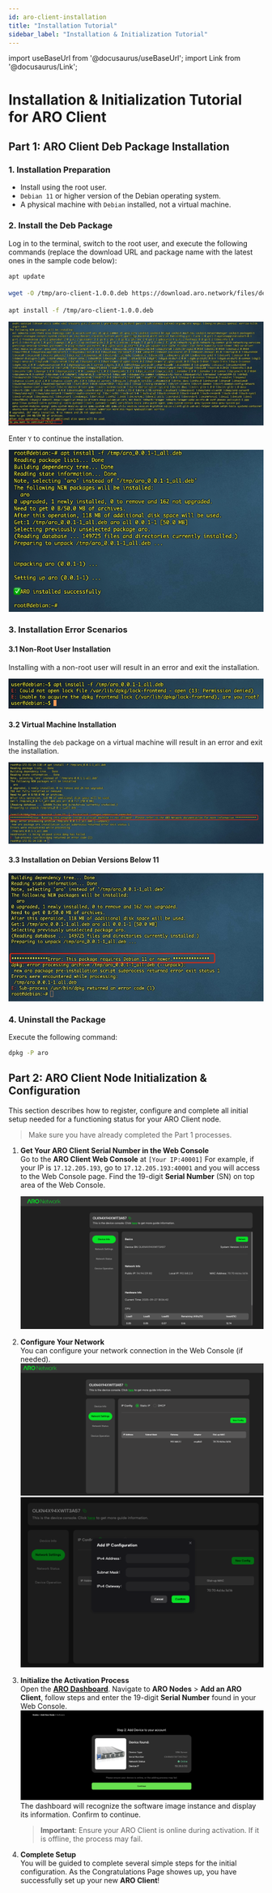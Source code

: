 ```yaml
---
id: aro-client-installation
title: "Installation Tutorial"
sidebar_label: "Installation & Initialization Tutorial"
---
```

import useBaseUrl from '@docusaurus/useBaseUrl';
import Link from '@docusaurus/Link';

# Installation & Initialization Tutorial for ARO Client

## Part 1: ARO Client Deb Package Installation

### 1. Installation Preparation

- Install using the root user.
- `Debian 11` or higher version of the Debian operating system.
- A physical machine with `Debian` installed, not a virtual machine.

### 2. Install the Deb Package

Log in to the terminal, switch to the root user, and execute the following commands (replace the download URL and package name with the latest ones in the sample code below):

```bash
apt update

wget -O /tmp/aro-client-1.0.0.deb https://download.aro.network/files/deb/aro-client-1.0.0.deb

apt install -f /tmp/aro-client-1.0.0.deb
```

![Confirm Installation](/img/aro-client/image-20250926171314772.png)

Enter `Y` to continue the installation.

![Installation Progress](/img/aro-client/image-20250926180219786.png)

### 3. Installation Error Scenarios

#### 3.1 Non-Root User Installation

Installing with a non-root user will result in an error and exit the installation.

![Non-Root Error](/img/aro-client/image-20250926165247978.png)

#### 3.2 Virtual Machine Installation

Installing the `deb` package on a virtual machine will result in an error and exit the installation.

![Virtual Machine Error](/img/aro-client/image-20250926174642843.png)

#### 3.3 Installation on Debian Versions Below 11

![Debian Version Error](/img/aro-client/image-20250926175229993.png)

### 4. Uninstall the Package

Execute the following command:

```bash
dpkg -P aro
```


## Part 2: ARO Client Node Initialization & Configuration

This section describes how to register, configure and complete all initial setup needed for a functioning status for your ARO Client node. 

>Make sure you have already completed the Part 1 processes.

1. **Get Your ARO Client Serial Number in the Web Console**  
   Go to the **ARO Client Web Console** at `[Your IP:40001]`
   For example, if your IP is `17.12.205.193`, go to `17.12.205.193:40001` and you will access to the Web Console page. 
   Find the 19-digit **Serial Number** (SN) on top area of the Web Console.
   
   ![aro-client-webconsole-01](/img/aro-client/aro-client-webconsole-01.png)

2. **Configure Your Network**  
   You can configure your network connection in the Web Console (if needed). 
      ![aro-client-webconsole-02](/img/aro-client/aro-client-webconsole-02.png)
      ![aro-client-webconsole-03](/img/aro-client/aro-client-webconsole-03.png)

3. **Initialize the Activation Process**   
   Open the [**ARO Dashboard**](https://dashboard.aro.network). Navigate to **ARO Nodes** > **Add an ARO Client**, follow steps and enter the 19-digit **Serial Number** found in your Web Console.  
   ![Device Recognition](/img/node-operator-guide/cmd_finddevice.png)  
   The dashboard will recognize the software image instance and display its information. Confirm to continue.  
   > **Important**: Ensure your ARO Client is online during activation. If it is offline, the process may fail.  

4. **Complete Setup**  
   You will be guided to complete several simple steps for the initial configuration. 
   As the Congratulations Page showes up, you have successfully set up your new **ARO Client**!
